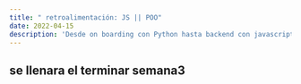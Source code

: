 ```yaml
---
title: " retroalimentación: JS || POO"
date: 2022-04-15
description: 'Desde on boarding con Python hasta backend con javascript (NodeJS)'
---
```



## se llenara el terminar semana3
